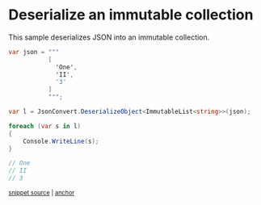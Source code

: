 # Deserialize an immutable collection

This sample deserializes JSON into an immutable collection.

<!-- snippet: DeserializeImmutableCollections -->
<a id='snippet-DeserializeImmutableCollections'></a>
```cs
var json = """
           [
             'One',
             'II',
             '3'
           ]
           """;

var l = JsonConvert.DeserializeObject<ImmutableList<string>>(json);

foreach (var s in l)
{
    Console.WriteLine(s);
}

// One
// II
// 3
```
<sup><a href='/src/ArgonTests/Documentation/Samples/Serializer/DeserializeImmutableCollections.cs#L12-L33' title='Snippet source file'>snippet source</a> | <a href='#snippet-DeserializeImmutableCollections' title='Start of snippet'>anchor</a></sup>
<!-- endSnippet -->
